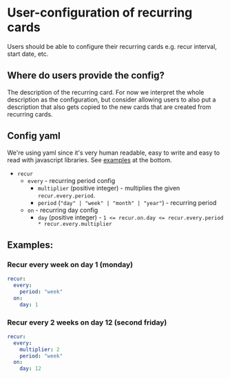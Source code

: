 # User-configuration of recurring cards

Users should be able to configure their recurring cards e.g. recur interval, start date, etc. 

## Where do users provide the config?

The description of the recurring card. For now we interpret the whole description as the configuration, but consider allowing users to also put a description that also gets copied to the new cards that are created from recurring cards.

## Config yaml 

We're using yaml since it's very human readable, easy to write and easy to read with javascript libraries. See [examples](#examples) at the bottom.

* `recur`
  * `every` - recurring period config
    * `multiplier` (positive integer) - multiplies the given `recur.every.period`.
    * `period` (`"day" | "week" | "month" | "year"`) - recurring period
  * `on` - recurring day config
    * `day` (positive integer) - `1 <= recur.on.day <= recur.every.period * recur.every.multiplier`

## Examples:

### Recur every week on day 1 (monday)

```yaml
recur:
  every:
    period: "week"
  on:
    day: 1
```

### Recur every 2 weeks on day 12 (second friday)

```yaml
recur:
  every:
    multiplier: 2
    period: "week"
  on:
    day: 12
```


